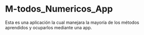 # M-todos_Numericos_App
Esta es una aplicación la cual manejara la mayoría de los métodos aprendidos y ocuparlos mediante una app.
